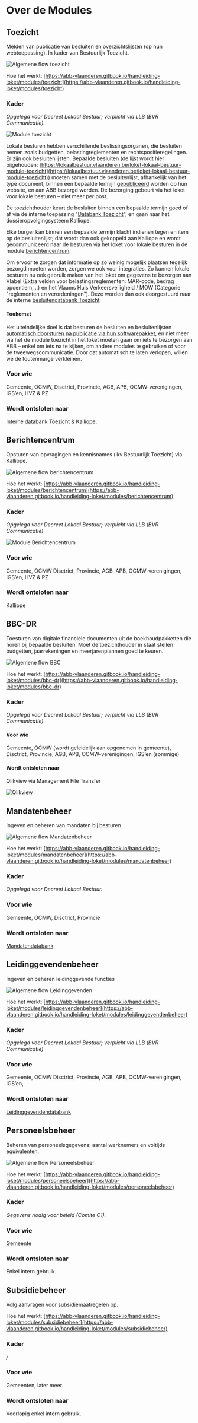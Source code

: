 # Over de Modules

## Toezicht

Melden van publicatie van besluiten en overzichtslijsten (op hun webtoepassing). In kader van Bestuurlijk Toezicht.

![Algemene flow toezicht](<../../.gitbook/assets/Screenshot 2021-06-30 at 14.58.15.png>)

Hoe het werkt: [https://abb-vlaanderen.gitbook.io/handleiding-loket/modules/toezicht](https://abb-vlaanderen.gitbook.io/handleiding-loket/modules/toezicht)

### Kader

_Opgelegd voor Decreet Lokaal Bestuur; verplicht via LLB (BVR Communicatie)._

![Module toezicht](<../../.gitbook/assets/Screenshot 2021-06-30 at 14.56.38.png>)

Lokale besturen hebben verschillende beslissingsorganen, die besluiten nemen zoals budgetten, belastingreglementen en rechtspositieregelingen. Er zijn ook besluitenlijsten. Bepaalde besluiten (de lijst wordt hier bijgehouden: [https://lokaalbestuur.vlaanderen.be/loket-lokaal-bestuur-module-toezicht](https://lokaalbestuur.vlaanderen.be/loket-lokaal-bestuur-module-toezicht)) moeten samen met de besluitenlijst, afhankelijk van het type document, binnen een bepaalde termijn [gepubliceerd](../melden.md) worden op hun website, en aan ABB bezorgd worden. De bezorging gebeurt via het loket voor lokale besturen – niet meer per post.

De toezichthouder keurt de besluiten binnen een bepaalde termijn goed of af via de interne toepassing "[Databank Toezicht](../toezicht.md)", en gaan naar het dossieropvolgingsysteem Kalliope.

Elke burger kan binnen een bepaalde termijn klacht indienen tegen en item op de besluitenlijst; dat wordt dan ook gekoppeld aan Kalliope en wordt gecommuniceerd naar de besturen via het loket voor lokale besturen in de module [berichtencentrum](over-de-modules.md#berichtencentrum). 

Om ervoor te zorgen dat informatie op zo weinig mogelijk plaatsen tegelijk bezorgd moeten worden, zorgen we ook voor integraties. Zo kunnen lokale besturen nu ook gebruik maken van het loket om gegevens te bezorgen aan Vlabel (Extra velden voor belastingsreglementen: MAR-code, bedrag opcentiem, ..) en het Vlaams Huis Verkeersveiligheid / MOW (Categorie "reglementen en verordeningen"). Deze worden dan ook doorgestuurd naar de interne [besluitendatabank Toezicht](../toezicht.md). 

#### Toekomst

Het uiteindelijke doel is dat besturen de besluiten en besluitenlijsten [automatisch doorsturen na publicatie via hun softwarepakket](../melden.md), en niet meer via het de module toezicht in het loket moeten gaan om iets te bezorgen aan ABB – enkel om iets na te kijken, om andere modules te gebruiken of voor de tweewegscommunicatie. Door dat automatisch te laten verlopen, willen we de foutenmarge verkleinen.

### Voor wie

Gemeente, OCMW, Disctrict, Provincie, AGB, APB, OCMW-verenigingen, IGS’en, HVZ & PZ

### Wordt ontsloten naar

Interne databank Toezicht & Kalliope.

## Berichtencentrum

Opsturen van opvragingen en kennisnames (ikv Bestuurlijk Toezicht) via Kalliope.

![Algemene flow berichtencentrum](<../../.gitbook/assets/Screenshot 2021-06-30 at 14.59.19.png>)

Hoe het werkt: [https://abb-vlaanderen.gitbook.io/handleiding-loket/modules/berichtencentrum](https://abb-vlaanderen.gitbook.io/handleiding-loket/modules/berichtencentrum)

### Kader

_Opgelegd voor Decreet Lokaal Bestuur; verplicht via LLB (BVR Communicatie)_

![Module Berichtencentrum](<../../.gitbook/assets/Screenshot 2021-06-30 at 14.52.09.png>)

### Voor wie

Gemeente, OCMW Disctrict, Provincie, AGB, APB, OCMW-verenigingen, IGS’en, HVZ & PZ

### Wordt ontsloten naar

Kalliope

## BBC-DR

Toesturen van digitale financiële documenten uit de boekhoudpakketten die horen bij bepaalde besluiten. Moet de toezichthouder in staat stellen budgetten, jaarrekeningen en meerjarenplannen goed te keuren.

![Algemene flow BBC](<../../.gitbook/assets/Screenshot 2021-06-30 at 14.58.45.png>)

Hoe het werkt: [https://abb-vlaanderen.gitbook.io/handleiding-loket/modules/bbc-dr](https://abb-vlaanderen.gitbook.io/handleiding-loket/modules/bbc-dr)

### Kader

_Opgelegd voor Decreet Lokaal Bestuur; verplicht via LLB (BVR Communicatie)._

#### Voor wie

Gemeente, OCMW (wordt geleidelijk aan opgenomen in gemeente), Disctrict, Provincie, AGB, APB, OCMW-verenigingen, IGS’en (sommige)

#### Wordt ontsloten naar

Qlikview via Management File Transfer

![Qlikview](<../../.gitbook/assets/Picture 1.png>)

## Mandatenbeheer

Ingeven en beheren van mandaten bij besturen

![Algemene flow Mandatenbeheer](<../../.gitbook/assets/Screenshot 2021-07-02 at 09.55.19.png>)

Hoe het werkt: [https://abb-vlaanderen.gitbook.io/handleiding-loket/modules/mandatenbeheer](https://abb-vlaanderen.gitbook.io/handleiding-loket/modules/mandatenbeheer)

### Kader

_Opgelegd voor Decreet Lokaal Bestuur._

### Voor wie

Gemeente, OCMW, Disctrict, Provincie

### Wordt ontsloten naar

[Mandatendatabank](../wikis-and-publieke-databanken-public-databases/mandatendatabank.md)

## Leidinggevendenbeheer

Ingeven en beheren leidinggevende functies

![Algemene flow Leidinggevenden](<../../.gitbook/assets/Screenshot 2021-07-02 at 10.07.05.png>)

Hoe het werkt: [https://abb-vlaanderen.gitbook.io/handleiding-loket/modules/leidinggevendenbeheer](https://abb-vlaanderen.gitbook.io/handleiding-loket/modules/leidinggevendenbeheer)

### Kader

_Opgelegd voor Decreet Lokaal Bestuur; verplicht via LLB (BVR Communicatie)_

### Voor wie

Gemeente, OCMW Disctrict, Provincie, AGB, APB, OCMW-verenigingen, IGS’en,

### Wordt ontsloten naar

[Leidinggevendendatabank](../wikis-and-publieke-databanken-public-databases/leidinggevendendatabank.md)

## Personeelsbeheer

Beheren van personeelsgegevens: aantal werknemers en voltijds equivalenten.

![Algemene flow Personeelsbeheer](<../../.gitbook/assets/Screenshot 2021-07-02 at 10.13.19.png>)

Hoe het werkt: [https://abb-vlaanderen.gitbook.io/handleiding-loket/modules/personeelsbeheer](https://abb-vlaanderen.gitbook.io/handleiding-loket/modules/personeelsbeheer)

### Kader

_Gegevens nodig voor beleid (Comite C1)._

### Voor wie

Gemeente

### Wordt ontsloten naar

Enkel intern gebruik

## Subsidiebeheer

Volg aanvragen voor subsidiemaatregelen op.

Hoe het werkt: [https://abb-vlaanderen.gitbook.io/handleiding-loket/modules/subsidiebeheer](https://abb-vlaanderen.gitbook.io/handleiding-loket/modules/subsidiebeheer)

### Kader

_/_

### Voor wie

Gemeenten, later meer.

### Wordt ontsloten naar

Voorlopig enkel intern gebruik.

